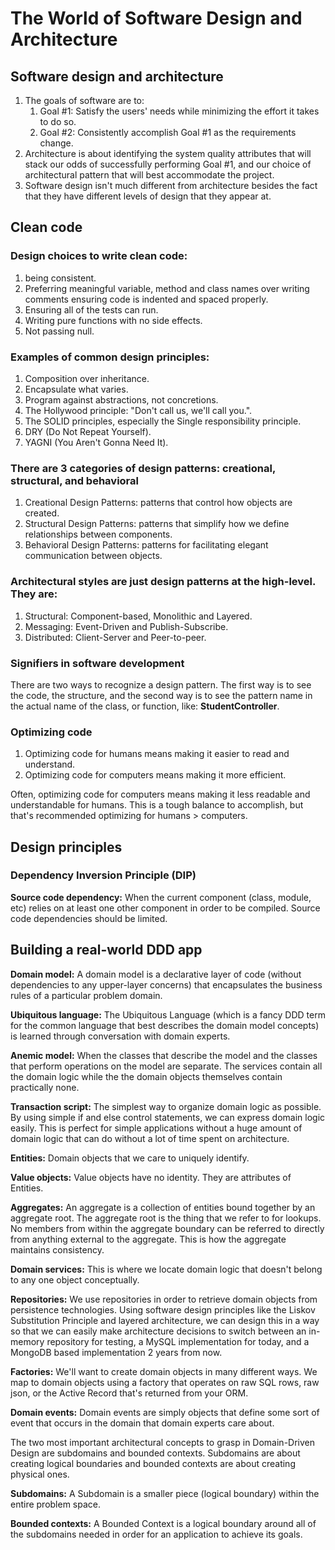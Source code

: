 # The World of Software Design and Architecture

## Software design and architecture
1. The goals of software are to:
	1. Goal #1: Satisfy the users' needs while minimizing the effort it takes to do so.
	2. Goal #2: Consistently accomplish Goal #1 as the requirements change.
2. Architecture is about identifying the system quality attributes that will stack our odds of successfully performing Goal #1, and our choice of architectural pattern that will best accommodate the project.
3. Software design isn't much different from architecture besides the fact that they have different levels of design that they appear at.

##  Clean code
###  Design choices to write **clean code**:
1. being consistent.
2. Preferring meaningful variable, method and class names over writing comments
ensuring code is indented and spaced properly.
3. Ensuring all of the tests can run.
4. Writing pure functions with no side effects.
5. Not passing null.

### Examples of common design principles:
1. Composition over inheritance.
2. Encapsulate what varies.
3. Program against abstractions, not concretions.
4. The Hollywood principle: "Don't call us, we'll call you.".
5. The SOLID principles, especially the Single responsibility principle.
6. DRY (Do Not Repeat Yourself).
7. YAGNI (You Aren't Gonna Need It).

### There are 3 categories of design patterns: creational, structural, and behavioral
1. Creational Design Patterns: patterns that control how objects are created.
2. Structural Design Patterns: patterns that simplify how we define relationships between components.
3. Behavioral Design Patterns: patterns for facilitating elegant communication between objects.

### Architectural styles are just design patterns at the high-level. They are:
1. Structural: Component-based, Monolithic and Layered.
2. Messaging: Event-Driven and Publish-Subscribe.
3. Distributed: Client-Server and Peer-to-peer.

### Signifiers in software development
There are two ways to recognize a design pattern. The first way is to see the code, the structure, and the second way is to see the pattern name in the actual name of the class, or function, like: **StudentController**.

### Optimizing code
1. Optimizing code for humans means making it easier to read and understand.
2. Optimizing code for computers means making it more efficient.

Often, optimizing code for computers means making it less readable and understandable for humans. This is a tough balance to accomplish, but that's recommended optimizing for humans > computers.

## Design principles
### Dependency Inversion Principle (DIP)
**Source code dependency:** When the current component (class, module, etc) relies on at least one other component in order to be compiled. Source code dependencies should be limited.

## Building a real-world DDD app
**Domain model:** A domain model is a declarative layer of code (without dependencies to any upper-layer concerns) that encapsulates the business rules of a particular problem domain.

**Ubiquitous language:** The Ubiquitous Language (which is a fancy DDD term for the common language that best describes the domain model concepts) is learned through conversation with domain experts.

**Anemic model:** When the classes that describe the model and the classes that perform operations on the model are separate. The services contain all the domain logic while the the domain objects themselves contain practically none.

**Transaction script:** The simplest way to organize domain logic as possible. By using simple if and else control statements, we can express domain logic easily. This is perfect for simple applications without a huge amount of domain logic that can do without a lot of time spent on architecture.

**Entities:** Domain objects that we care to uniquely identify.

**Value objects:** Value objects have no identity. They are attributes of Entities.

**Aggregates:** An aggregate is a collection of entities bound together by an aggregate root. The aggregate root is the thing that we refer to for lookups. No members from within the aggregate boundary can be referred to directly from anything external to the aggregate. This is how the aggregate maintains consistency.

**Domain services:** This is where we locate domain logic that doesn't belong to any one object conceptually.

**Repositories:** We use repositories in order to retrieve domain objects from persistence technologies. Using software design principles like the Liskov Substitution Principle and layered architecture, we can design this in a way so that we can easily make architecture decisions to switch between an in-memory repository for testing, a MySQL implementation for today, and a MongoDB based implementation 2 years from now.

**Factories:** We'll want to create domain objects in many different ways. We map to domain objects using a factory that operates on raw SQL rows, raw json, or the Active Record that's returned from your ORM.

**Domain events:** Domain events are simply objects that define some sort of event that occurs in the domain that domain experts care about.

The two most important architectural concepts to grasp in Domain-Driven Design are subdomains and bounded contexts. Subdomains are about creating logical boundaries and bounded contexts are about creating physical ones.

**Subdomains:** A Subdomain is a smaller piece (logical boundary) within the entire problem space.

**Bounded contexts:** A Bounded Context is a logical boundary around all of the subdomains needed in order for an application to achieve its goals.